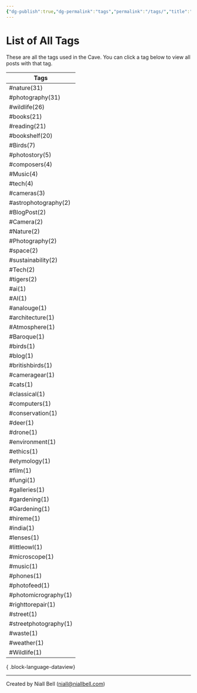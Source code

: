 ```yaml
---
{"dg-publish":true,"dg-permalink":"tags","permalink":"/tags/","title":"List of All Tags","hide":true,"noteIcon":null,"created":"2024-04-16T00:05:40.920+01:00","updated":"2024-04-16T00:07:18.935+01:00"}
---
```


# List of All Tags

These are all the tags used in the Cave. You can click a tag below to view all posts with that tag.

| Tags                  |
| --------------------- |
| #nature(31)           |
| #photography(31)      |
| #wildlife(26)         |
| #books(21)            |
| #reading(21)          |
| #bookshelf(20)        |
| #Birds(7)             |
| #photostory(5)        |
| #composers(4)         |
| #Music(4)             |
| #tech(4)              |
| #cameras(3)           |
| #astrophotography(2)  |
| #BlogPost(2)          |
| #Camera(2)            |
| #Nature(2)            |
| #Photography(2)       |
| #space(2)             |
| #sustainability(2)    |
| #Tech(2)              |
| #tigers(2)            |
| #ai(1)                |
| #AI(1)                |
| #analouge(1)          |
| #architecture(1)      |
| #Atmosphere(1)        |
| #Baroque(1)           |
| #birds(1)             |
| #blog(1)              |
| #britishbirds(1)      |
| #cameragear(1)        |
| #cats(1)              |
| #classical(1)         |
| #computers(1)         |
| #conservation(1)      |
| #deer(1)              |
| #drone(1)             |
| #environment(1)       |
| #ethics(1)            |
| #etymology(1)         |
| #film(1)              |
| #fungi(1)             |
| #galleries(1)         |
| #gardening(1)         |
| #Gardening(1)         |
| #hireme(1)            |
| #india(1)             |
| #lenses(1)            |
| #littleowl(1)         |
| #microscope(1)        |
| #music(1)             |
| #phones(1)            |
| #photofeed(1)         |
| #photomicrography(1)  |
| #righttorepair(1)     |
| #street(1)            |
| #streetphotography(1) |
| #waste(1)             |
| #weather(1)           |
| #Wildlife(1)          |

{ .block-language-dataview}

---
Created by Niall Bell (niall@niallbell.com)
